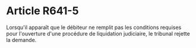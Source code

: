 # Article R641-5

<p>Lorsqu'il apparaît que le débiteur ne remplit pas les conditions requises pour l'ouverture d'une procédure de liquidation judiciaire, le tribunal rejette la demande.</p>